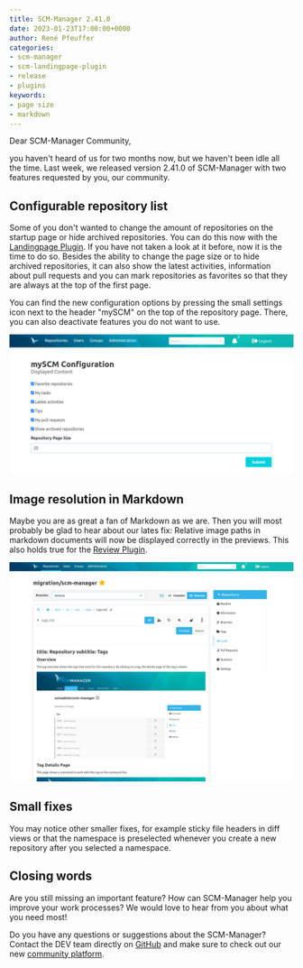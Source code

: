 ```yaml
---
title: SCM-Manager 2.41.0
date: 2023-01-23T17:00:00+0000
author: René Pfeuffer
categories:
- scm-manager
- scm-landingpage-plugin
- release
- plugins
keywords:
- page size
- markdown
---
```


Dear SCM-Manager Community,

you haven't heard of us for two months now, but we haven't been idle all the time. Last week,
we released version 2.41.0 of SCM-Manager with two features requested by you, our community.

## Configurable repository list

Some of you don't wanted to change the amount of repositories on the startup page or hide
archived repositories. You can do
this now with the [Landingpage Plugin](https://scm-manager.org/plugins/scm-landingpage-plugin/).
If you have not taken a look at it before, now it is the time to do so. Besides the ability
to change the page size or to hide archived repositories, it can also show the latest activities,
information about pull requests and you can mark repositories as favorites so that they are always
at the top of the first page.

You can find the new configuration options by pressing the small settings icon next to the header
"mySCM" on the top of the repository page. There, you can also deactivate features you do not
want to use.

![Page size configuration of Landingpage Plugin](./assets/landingpage.png)

## Image resolution in Markdown

Maybe you are as great a fan of Markdown as we are. Then you will most probably be glad to hear
about our lates fix: Relative image paths in markdown documents will now be displayed correctly
in the previews. This also holds true for the [Review Plugin](https://scm-manager.org/plugins/scm-review-plugin/).

![Example source view of a Markdown file with relative image links](./assets/markdown.png)

## Small fixes

You may notice other smaller fixes, for example sticky file headers in diff views or that the
namespace is preselected whenever you create a new repository after you selected a namespace.

## Closing words
Are you still missing an important feature? How can SCM-Manager help you improve your work processes?
We would love to hear from you about what you need most!

Do you have any questions or suggestions about the SCM-Manager?
Contact the DEV team directly on [GitHub](https://github.com/scm-manager/scm-manager/) and make sure
to check out our new [community platform](https://community.cloudogu.com/c/scm-manager/).
